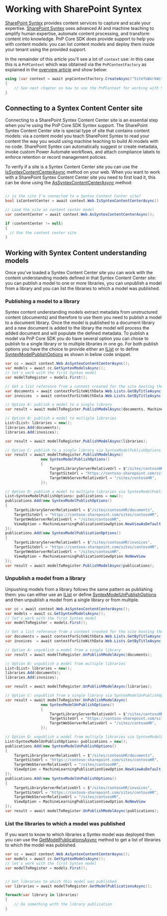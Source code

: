 # Working with SharePoint Syntex

[SharePoint Syntex](https://www.microsoft.com/en-ww/microsoft-365/enterprise/sharepoint-syntex-overview) provides content services to capture and scale your expertise. [SharePoint Syntex](https://www.microsoft.com/en-ww/microsoft-365/enterprise/sharepoint-syntex-overview) uses advanced AI and machine teaching to amplify human expertise, automate content processing, and transform content into knowledge. PnP Core SDK does provide support to help you with content models: you can list content models and deploy them inside your tenant using the provided support.

In the remainder of this article you'll see a lot of `context` use: in this case this is a `PnPContext` which was obtained via the `PnPContextFactory` as explained in the [overview article](readme.md) and show below:

```csharp
using (var context = await pnpContextFactory.CreateAsync("SiteToWorkWith"))
{
    // See next chapter on how to use the PnPContext for working with Syntex Models
}
```

## Connecting to a Syntex Content Center site

Connecting to a SharePoint Syntex Content Center site is an essential step when you're using the PnP Core SDK Syntex support. The SharePoint Syntex Content Center site is special type of site that contains content models: via a content model you teach SharePoint Syntex to read your content the way you would using machine teaching to build AI models with no code. SharePoint Syntex can automatically suggest or create metadata, invoke custom Power Automate workflows, and attach compliance labels to enforce retention or record management policies.

To verify if a site is a Syntex Content Center site you can use the [IsSyntexContentCenterAsync](https://pnp.github.io/pnpcore/api/PnP.Core.Model.SharePoint.IWeb.html?q=IsSyntexContentCenterAsync) method on your web. When you want to work with a SharePoint Syntex Content Center site you need to first load it, this can be done using the [AsSyntexContentCenterAsync](https://pnp.github.io/pnpcore/api/PnP.Core.Model.SharePoint.IWeb.html#collapsible-PnP_Core_Model_SharePoint_IWeb_AsSyntexContentCenterAsync) method:

```csharp

// is the site I'm connected to a Syntex Content Center site?
bool isContentCenter = await context.Web.IsSyntexContentCenterAsync()

// Load the site as content center model
var contentCenter = await context.Web.AsSyntexContentCenterAsync();

if (contentCenter != null)
{
  // Use the content center site
}
```

## Working with Syntex Content understanding models

Once you've loaded a Syntex Content Center site you can work with the content understanding models defined in that Syntex Content Center site: you can publish a model to one or more libraries, you can unpublish a model from a library and you can list the libraries to which a model was published.

### Publishing a model to a library

Syntex content understanding models extract metadata from unstructured content (documents) and therefore to use them you need to publish a model to a document library. Once the model is published to a document library and a new document is added to the library the model will process the added document and will populate the defined metadata. To publish a model via PnP Core SDK you do have several option you can chose to publish to a single library or to multiple libraries in one go. For both publish options you have the choice to provide either an [IList](https://pnp.github.io/pnpcore/api/PnP.Core.Model.SharePoint.IList.html) or to define [SyntexModelPublishOptions](https://pnp.github.io/pnpcore/api/PnP.Core.Model.SharePoint.SyntexModelPublishOptions.html) as shown in below code snippet.

```csharp
var cc = await context.Web.AsSyntexContentCenterAsync();
var models = await cc.GetSyntexModelsAsync();
// let's work with the first Syntex model
var modelToRegister = models.First();

// Get a list reference from a context created for the site hosting the list
var documents = await contextForSiteWithData.Web.Lists.GetByTitleAsync("Documents");
var invoices  = await contextForSiteWithData.Web.Lists.GetByTitleAsync("Invoices");

// Option A: publish a model to a single library
var result = await modelToRegister.PublishModelAsync(documents, MachineLearningPublicationViewOption.NewViewAsDefault);

// Option B: publish a model to multiple libraries
List<IList> libraries = new();
libraries.Add(documents);
libraries.Add(invoices);

var result = await modelToRegister.PublishModelAsync(libraries);

// Option C: publish to a single library via SyntexModelPublishOptions
var result = await modelToRegister.PublishModelAsync(
                new SyntexModelPublishOptions()
                {
                    TargetLibraryServerRelativeUrl = $"/sites/contosoHR/documents",
                    TargetSiteUrl = "https://contoso-sharepoint.com/sites/contosoHR",
                    TargetWebServerRelativeUrl = "/sites/contosoHR",
                });

// Option D: publish a model to multiple libraries via SyntexModelPublishOptions
List<SyntexModelPublishOptions> publications = new();
publications.Add(new SyntexModelPublishOptions()
{
    TargetLibraryServerRelativeUrl = $"/sites/contosoHR/documents",
    TargetSiteUrl = "https://contoso-sharepoint.com/sites/contosoHR",
    TargetWebServerRelativeUrl = "/sites/contosoHR",
    ViewOption = MachineLearningPublicationViewOption.NewViewAsDefault
});
publications.Add(new SyntexModelPublicationOptions()
{
    TargetLibraryServerRelativeUrl = $"/sites/contosoHR/invoices",
    TargetSiteUrl = "https://contoso-sharepoint.com/sites/contosoHR",
    TargetWebServerRelativeUrl = "/sites/contosoHR",
    ViewOption = MachineLearningPublicationViewOption.NoNewView
});
var result = await modelToRegister.PublishModelAsync(publications);
```

### Unpublish a model from a library

Unpushing models from a library follows the same pattern as publishing them: you can either use an [IList](https://pnp.github.io/pnpcore/api/PnP.Core.Model.SharePoint.IList.html) or define [SyntexModelUnPublishOptions](https://pnp.github.io/pnpcore/api/PnP.Core.Model.SharePoint.SyntexModelUnPublishOptions.html) and then unpublish a model from a single library or from multiple.

```csharp
var cc = await context.Web.AsSyntexContentCenterAsync();
var models = await cc.GetSyntexModelsAsync();
// let's work with the first Syntex model
var modelToRegister = models.First();

// Get a list reference from a context created for the site hosting the list
var documents = await contextForSiteWithData.Web.Lists.GetByTitleAsync("Documents");
var invoices  = await contextForSiteWithData.Web.Lists.GetByTitleAsync("Invoices");

// Option A: unpublish a model from a single library
var result = await modelToRegister.UnPublishModelAsync(documents);

// Option B: unpublish a model from multiple libraries
List<IList> libraries = new();
libraries.Add(documents);
libraries.Add(invoices);

var result = await modelToRegister.UnPublishModelAsync(libraries);

// Option C: unpublish from a single library via SyntexModelUnPublishOptions
var result = await modelToRegister.UnPublishModelAsync(
                new SyntexModelUnPublishOptions()
                {
                    TargetLibraryServerRelativeUrl = $"/sites/contosoHR/documents",
                    TargetSiteUrl = "https://contoso-sharepoint.com/sites/contosoHR",
                    TargetWebServerRelativeUrl = "/sites/contosoHR",
                });

// Option D: unpublish a model from multiple libraries via SyntexModelUnPublicationOptions
List<SyntexModelUnPublishOptions> publications = new();
publications.Add(new SyntexModelUnPublishOptions()
{
    TargetLibraryServerRelativeUrl = $"/sites/contosoHR/documents",
    TargetSiteUrl = "https://contoso-sharepoint.com/sites/contosoHR",
    TargetWebServerRelativeUrl = "/sites/contosoHR",
    ViewOption = MachineLearningPublicationViewOption.NewViewAsDefault
});
publications.Add(new SyntexModelUnPublishOptions()
{
    TargetLibraryServerRelativeUrl = $"/sites/contosoHR/invoices",
    TargetSiteUrl = "https://contoso-sharepoint.com/sites/contosoHR",
    TargetWebServerRelativeUrl = "/sites/contosoHR",
    ViewOption = MachineLearningPublicationViewOption.NoNewView
});
var result = await modelToRegister.UnPublishModelAsync(publications);
```

### List the libraries to which a model was published

If you want to know to which libraries a Syntex model was deployed then you can use the [GetModelPublicationsAsync](https://pnp.github.io/pnpcore/api/PnP.Core.Model.SharePoint.ISyntexModel.html#collapsible-PnP_Core_Model_SharePoint_ISyntexModel_GetModelPublicationsAsync) method to get a list of libraries to which the model was published.

```csharp
var cc = await context.Web.AsSyntexContentCenterAsync();
var models = await cc.GetSyntexModelsAsync();
// let's work with the first Syntex model
var modelToRegister = models.First();


// Get libraries to which this model was published
var libraries = await modelToRegister.GetModelPublicationsAsync();

foreach(var library in libraries)
{
    // Do something with the library publication
}
```
